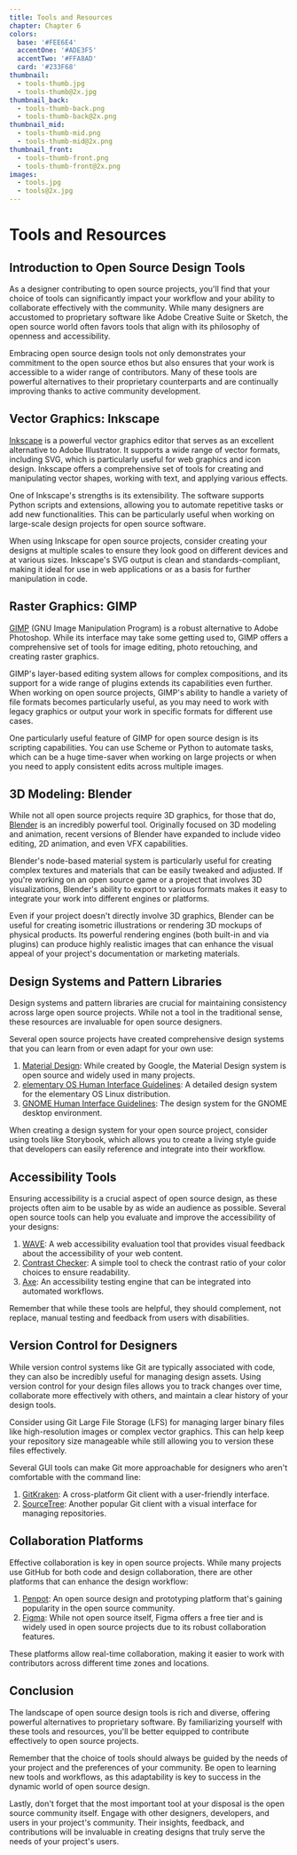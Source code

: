 ```yaml
---
title: Tools and Resources
chapter: Chapter 6
colors:
  base: '#FEE6E4'
  accentOne: '#ADE3F5'
  accentTwo: '#FFA8AD'
  card: '#233F68'
thumbnail:
  - tools-thumb.jpg
  - tools-thumb@2x.jpg
thumbnail_back:
  - tools-thumb-back.png
  - tools-thumb-back@2x.png
thumbnail_mid:
  - tools-thumb-mid.png
  - tools-thumb-mid@2x.png
thumbnail_front:
  - tools-thumb-front.png
  - tools-thumb-front@2x.png
images:
  - tools.jpg
  - tools@2x.jpg
---
```


# Tools and Resources

## Introduction to Open Source Design Tools

As a designer contributing to open source projects, you'll find that your choice of tools can significantly impact your workflow and your ability to collaborate effectively with the community. While many designers are accustomed to proprietary software like Adobe Creative Suite or Sketch, the open source world often favors tools that align with its philosophy of openness and accessibility.

Embracing open source design tools not only demonstrates your commitment to the open source ethos but also ensures that your work is accessible to a wider range of contributors. Many of these tools are powerful alternatives to their proprietary counterparts and are continually improving thanks to active community development.

## Vector Graphics: Inkscape

[Inkscape](https://inkscape.org/) is a powerful vector graphics editor that serves as an excellent alternative to Adobe Illustrator. It supports a wide range of vector formats, including SVG, which is particularly useful for web graphics and icon design. Inkscape offers a comprehensive set of tools for creating and manipulating vector shapes, working with text, and applying various effects.

One of Inkscape's strengths is its extensibility. The software supports Python scripts and extensions, allowing you to automate repetitive tasks or add new functionalities. This can be particularly useful when working on large-scale design projects for open source software.

When using Inkscape for open source projects, consider creating your designs at multiple scales to ensure they look good on different devices and at various sizes. Inkscape's SVG output is clean and standards-compliant, making it ideal for use in web applications or as a basis for further manipulation in code.

## Raster Graphics: GIMP

[GIMP](https://www.gimp.org/) (GNU Image Manipulation Program) is a robust alternative to Adobe Photoshop. While its interface may take some getting used to, GIMP offers a comprehensive set of tools for image editing, photo retouching, and creating raster graphics.

GIMP's layer-based editing system allows for complex compositions, and its support for a wide range of plugins extends its capabilities even further. When working on open source projects, GIMP's ability to handle a variety of file formats becomes particularly useful, as you may need to work with legacy graphics or output your work in specific formats for different use cases.

One particularly useful feature of GIMP for open source design is its scripting capabilities. You can use Scheme or Python to automate tasks, which can be a huge time-saver when working on large projects or when you need to apply consistent edits across multiple images.

## 3D Modeling: Blender

While not all open source projects require 3D graphics, for those that do, [Blender](https://www.blender.org/) is an incredibly powerful tool. Originally focused on 3D modeling and animation, recent versions of Blender have expanded to include video editing, 2D animation, and even VFX capabilities.

Blender's node-based material system is particularly useful for creating complex textures and materials that can be easily tweaked and adjusted. If you're working on an open source game or a project that involves 3D visualizations, Blender's ability to export to various formats makes it easy to integrate your work into different engines or platforms.

Even if your project doesn't directly involve 3D graphics, Blender can be useful for creating isometric illustrations or rendering 3D mockups of physical products. Its powerful rendering engines (both built-in and via plugins) can produce highly realistic images that can enhance the visual appeal of your project's documentation or marketing materials.

## Design Systems and Pattern Libraries

Design systems and pattern libraries are crucial for maintaining consistency across large open source projects. While not a tool in the traditional sense, these resources are invaluable for open source designers.

Several open source projects have created comprehensive design systems that you can learn from or even adapt for your own use:

1. [Material Design](https://m3.material.io/): While created by Google, the Material Design system is open source and widely used in many projects.
2. [elementary OS Human Interface Guidelines](https://docs.elementary.io/hig): A detailed design system for the elementary OS Linux distribution.
3. [GNOME Human Interface Guidelines](https://developer.gnome.org/hig/): The design system for the GNOME desktop environment.

When creating a design system for your open source project, consider using tools like Storybook, which allows you to create a living style guide that developers can easily reference and integrate into their workflow.

## Accessibility Tools

Ensuring accessibility is a crucial aspect of open source design, as these projects often aim to be usable by as wide an audience as possible. Several open source tools can help you evaluate and improve the accessibility of your designs:

1. [WAVE](https://wave.webaim.org/): A web accessibility evaluation tool that provides visual feedback about the accessibility of your web content.
2. [Contrast Checker](https://webaim.org/resources/contrastchecker/): A simple tool to check the contrast ratio of your color choices to ensure readability.
3. [Axe](https://www.deque.com/axe/): An accessibility testing engine that can be integrated into automated workflows.

Remember that while these tools are helpful, they should complement, not replace, manual testing and feedback from users with disabilities.

## Version Control for Designers

While version control systems like Git are typically associated with code, they can also be incredibly useful for managing design assets. Using version control for your design files allows you to track changes over time, collaborate more effectively with others, and maintain a clear history of your design tools.

Consider using Git Large File Storage (LFS) for managing larger binary files like high-resolution images or complex vector graphics. This can help keep your repository size manageable while still allowing you to version these files effectively.

Several GUI tools can make Git more approachable for designers who aren't comfortable with the command line:

1. [GitKraken](https://www.gitkraken.com/): A cross-platform Git client with a user-friendly interface.
2. [SourceTree](https://www.sourcetreeapp.com/): Another popular Git client with a visual interface for managing repositories.

## Collaboration Platforms

Effective collaboration is key in open source projects. While many projects use GitHub for both code and design collaboration, there are other platforms that can enhance the design workflow:

1. [Penpot](https://penpot.app/): An open source design and prototyping platform that's gaining popularity in the open source community.
2. [Figma](https://www.figma.com/): While not open source itself, Figma offers a free tier and is widely used in open source projects due to its robust collaboration features.

These platforms allow real-time collaboration, making it easier to work with contributors across different time zones and locations.

## Conclusion

The landscape of open source design tools is rich and diverse, offering powerful alternatives to proprietary software. By familiarizing yourself with these tools and resources, you'll be better equipped to contribute effectively to open source projects.

Remember that the choice of tools should always be guided by the needs of your project and the preferences of your community. Be open to learning new tools and workflows, as this adaptability is key to success in the dynamic world of open source design.

Lastly, don't forget that the most important tool at your disposal is the open source community itself. Engage with other designers, developers, and users in your project's community. Their insights, feedback, and contributions will be invaluable in creating designs that truly serve the needs of your project's users.
